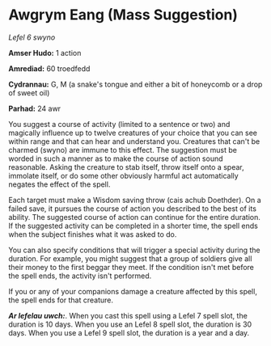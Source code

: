 # Awgrym Eang (Mass Suggestion)

*Lefel 6 swyno*

**Amser Hudo:** 1 action

**Amrediad:** 60 troedfedd

**Cydrannau:** G, M (a snake's tongue and either a bit of honeycomb or a drop of sweet oil)

**Parhad:** 24 awr

You suggest a course of activity (limited to a sentence or two) and magically influence up to twelve creatures of your choice that you can see within range and that can hear and understand you. Creatures that can't be charmed (swyno) are immune to this effect. The suggestion must be worded in such a manner as to make the course of action sound reasonable. Asking the creature to stab itself, throw itself onto a spear, immolate itself, or do some other obviously harmful act automatically negates the effect of the spell.

Each target must make a Wisdom saving throw (cais achub Doethder). On a failed save, it pursues the course of action you described to the best of its ability. The suggested course of action can continue for the entire duration. If the suggested activity can be completed in a shorter time, the spell ends when the subject finishes what it was asked to do.

You can also specify conditions that will trigger a special activity during the duration. For example, you might suggest that a group of soldiers give all their money to the first beggar they meet. If the condition isn't met before the spell ends, the activity isn't performed.

If you or any of your companions damage a creature affected by this spell, the spell ends for that creature.

***Ar lefelau uwch:***. When you cast this spell using a Lefel 7 spell slot, the duration is 10 days. When you use an Lefel 8 spell slot, the duration is 30 days. When you use a Lefel 9 spell slot, the duration is a year and a day.